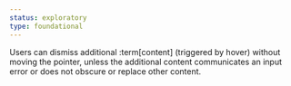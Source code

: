 ```yaml
---
status: exploratory
type: foundational
---
```


Users can dismiss additional :term[content] (triggered by hover) without moving the pointer, unless the additional content communicates an input error or does not obscure or replace other content.
